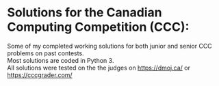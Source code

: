 # Solutions for the Canadian Computing Competition (CCC):
Some of my completed working solutions for both junior and senior CCC problems on past contests.   
Most solutions are coded in Python 3.    
All solutions were tested on the the judges on https://dmoj.ca/ or https://cccgrader.com/

